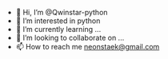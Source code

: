 - 👋 Hi, I’m @Qwinstar-python
- 👀 I’m interested in python
- 🌱 I’m currently learning ...
- 💞️ I’m looking to collaborate on ...
- 📫 How to reach me neonstaek@gmail.com

<!---
Qwinstar-python/Qwinstar-python is a ✨ special ✨ repository because its `README.md` (this file) appears on your GitHub profile.
You can click the Preview link to take a look at your changes.
--->
